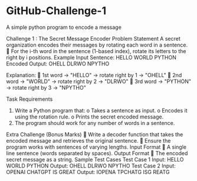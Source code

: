 # GitHub-Challenge-1
A simple python program to encode a message


 Challenge 1 : The Secret Message Encoder 
Problem Statement 
A secret organization encodes their messages by rotating each word in a sentence. 
 For the i-th word in the sentence (1-based index), rotate its letters to the right by i positions. 
Example 
Input Sentence:  HELLO WORLD PYTHON 
Encoded Output:  OHELL DLRWO NPYTHO 

Explanation: 
 1st word → "HELLO" → rotate right by 1 → "OHELL" 
 2nd word → "WORLD" → rotate right by 2 → "DLRWO" 
 3rd word → "PYTHON" → rotate right by 3 → "NPYTHO" 

Task Requirements 
1. Write a Python program that: 
o Takes a sentence as input. 
o Encodes it using the rotation rule. 
o Prints the secret encoded message. 
2. The program should work for any number of words in a sentence. 

Extra Challenge (Bonus Marks) 
 Write a decoder function that takes the encoded message and retrieves the 
original sentence. 
 Ensure the program works with sentences of varying lengths. 
Input Format 
 A single line sentence (words separated by spaces). 
Output Format 
 The encoded secret message as a string. 
Sample Test Cases 
Test Case 1 
Input: 
HELLO WORLD PYTHON 
Output: 
OHELL DLRWO NPYTHO 
Test Case 2 
Input: 
OPENAI CHATGPT IS GREAT 
Output: 
IOPENA TPCHATG ISG REATG
